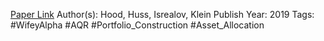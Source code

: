 
[Paper Link](https://papers.ssrn.com/sol3/papers.cfm?abstract_id=3432438)
Author(s): Hood, Huss, Isrealov, Klein
Publish Year: 2019
Tags: #WifeyAlpha #AQR #Portfolio_Construction #Asset_Allocation 
